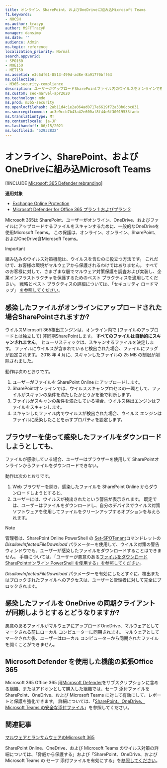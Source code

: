 ```yaml
---
title: オンライン、SharePoint、およびOneDriveに組み込Microsoft Teams
f1.keywords:
- NOCSH
ms.author: tracyp
author: MSFTTracyP
manager: dansimp
ms.date: ''
audience: Admin
ms.topic: reference
localization_priority: Normal
search.appverid:
- SPO160
- MOE150
- MET150
ms.assetid: e3c6df61-8513-499d-ad8e-8a91770bff63
ms.collection:
- M365-security-compliance
description: ユーザーがアップロードSharePointファイル内のウイルスをオンラインで検出し、ユーザーがファイルをダウンロードまたは同期する方法について説明します。
ms.custom: seo-marvel-apr2020
ms.technology: mdo
ms.prod: m365-security
ms.openlocfilehash: 2ab11d4c1e2a064ad0717e6619f72a38b0cbc831
ms.sourcegitcommit: ac3e9ccb7b43a42e600af8f44e6f30019533faeb
ms.translationtype: MT
ms.contentlocale: ja-JP
ms.lasthandoff: 06/15/2021
ms.locfileid: "52932832"
---
```

# <a name="built-in-virus-protection-in-sharepoint-online-onedrive-and-microsoft-teams"></a>オンライン、SharePoint、およびOneDriveに組み込Microsoft Teams

[!INCLUDE [Microsoft 365 Defender rebranding](../includes/microsoft-defender-for-office.md)]

**適用対象**
- [Exchange Online Protection](exchange-online-protection-overview.md)
- [Microsoft Defender for Office 365 プラン 1 およびプラン 2](defender-for-office-365.md)

Microsoft 365は SharePoint、ユーザーがオンライン、OneDrive、およびファイルにアップロードするファイルをスキャンするために、一般的なOneDriveを使用Microsoft Teams。 この保護は、オンライン、オンライン、SharePoint、およびOneDrive含Microsoft Teams。

> [!IMPORTANT]
> 組み込みのウイルス対策機能は、ウイルスを含むのに役立つ方法です。 これだけで、お客様の環境がマルウェアから保護されるわけではありません。 すべてのお客様に対して、さまざまな層でマルウェア対策保護を調査および実装し、企業インフラストラクチャを保護するためのベスト プラクティスを適用してください。 戦略とベスト プラクティスの詳細については、「セキュリティ ロードマップ」 [を参照してください](security-roadmap.md)。

## <a name="what-happens-if-an-infected-file-is-uploaded-to-sharepoint-online"></a>感染したファイルがオンラインにアップロードされた場合SharePointされますか?

ウイルスMicrosoft 365検出エンジンは、オンライン内で (ファイルのアップロードとは独立して) 非同期SharePointします。 **すべてのファイルは自動的にスキャンされません**。 ヒューリスティックは、スキャンするファイルを決定します。 ファイルにウイルスが含まれていると検出された場合、ファイルにフラグが設定されます。 2018 年 4 月に、スキャンしたファイルの 25 MB の制限が削除されました。

動作は次のとおりです。

1. ユーザーがファイルを SharePoint Online にアップロードします。
2. SharePointオンラインでは、ウイルススキャンプロセスの一環として、ファイルがスキャンの条件を満たしたかどうかを後で判断します。
3. ファイルがスキャンの条件を満たしている場合、ウイルス検出エンジンはファイルをスキャンします。
4. スキャンしたファイル内でウイルスが検出された場合、ウイルス エンジンはファイルに感染したことを示すプロパティを設定します。

## <a name="what-happens-when-a-user-tries-to-download-an-infected-file-by-using-the-browser"></a>ブラウザーを使って感染したファイルをダウンロードしようとしても、

ファイルが感染している場合、ユーザーはブラウザーを使用して SharePointオンラインからファイルをダウンロードできない。

動作は次のとおりです。

1. Web ブラウザーを開き、感染したファイルを SharePoint Online からダウンロードしようとすると、
2. ユーザーには、ウイルスが検出されたという警告が表示されます。 既定では、ユーザーはファイルをダウンロードし、自分のデバイスでウイルス対策ソフトウェアを使用してファイルをクリーンアップするオプションを与えられます。

> [!NOTE]
>
> 管理者は、SharePoint Online PowerShell の [Set-SPOTenant](/powershell/module/sharepoint-online/Set-SPOTenant)コマンドレットの *DisallowInfectedFileDownload* パラメーターを使用して、ウイルス対策の警告ウィンドウでも、ユーザーが感染したファイルをダウンロードすることはできません。 手順については、「ユーザーが悪意のある[ファイルをダウンロードSharePointオンライン PowerShell を使用する」を参照してください](turn-on-mdo-for-spo-odb-and-teams.md#step-2-recommended-use-sharepoint-online-powershell-to-prevent-users-from-downloading-malicious-files)。
>
> *DisallowInfectedFileDownload* パラメーターを有効にしたとすぐに、検出またはブロックされたファイルへのアクセスは、ユーザーと管理者に対して完全にブロックされます。

## <a name="what-happens-when-the-onedrive-sync-client-tries-to-sync-an-infected-file"></a>感染したファイルを OneDrive の同期クライアントが同期しようとするとどうなりますか?

悪意のあるファイルがマルウェアにアップロードOneDrive、マルウェアとしてマークされる前にローカル コンピューターに同期されます。 マルウェアとしてマークされた後、ユーザーはローカル コンピューターから同期されたファイルを開くことができません。

## <a name="extended-capabilities-with-microsoft-defender-for-office-365"></a>Microsoft Defender を使用した機能の拡張Office 365

Microsoft 365 Office 365 用[Microsoft Defender](defender-for-office-365.md)をサブスクリプションに含める組織、またはアドオンとして購入した組織では、セーフ 添付ファイルを SharePoint、OneDrive、および Microsoft Teams に対して有効にして、レポートと保護を強化できます。 詳細については、「[SharePoint、OneDrive、Microsoft Teams の安全な添付ファイル](mdo-for-spo-odb-and-teams.md)」を参照してください。

## <a name="related-articles"></a>関連記事

[マルウェアとランサムウェアのMicrosoft 365](/compliance/assurance/assurance-malware-and-ransomware-protection)

SharePoint Online、OneDrive、および Microsoft Teams のウイルス対策の詳細については、「脅威から保護する」および「SharePoint、OneDrive、および Microsoft Teams の セーフ 添付ファイルを有効にする」を[参照してください](turn-on-mdo-for-spo-odb-and-teams.md)。 [](protect-against-threats.md)
